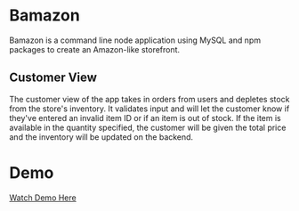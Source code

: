 # Bamazon
Bamazon is a command line node application using MySQL and npm packages to create an Amazon-like storefront.

## Customer View
The customer view of the app takes in orders from users and depletes stock from the store's inventory. It validates input and will let the customer know if they've entered an invalid item ID or if an item is out of stock. If the item is available in the quantity specified, the customer will be given the total price and the inventory will be updated on the backend.

# Demo
[Watch Demo Here](https://drive.google.com/file/d/1AXX-OkQ-a4eRIsBSkbS8wWOFguhbfW65/view?usp=sharing)